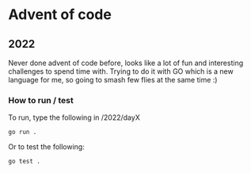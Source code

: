 # Advent of code

## 2022
Never done advent of code before, looks like a lot of fun and interesting challenges to spend time with. 
Trying to do it with GO which is a new language for me, so going to smash few flies at the same time :)

### How to run / test
To run, type the following in  /2022/dayX

```
go run .
```
Or to test the following:

```
go test .
```